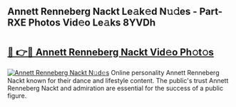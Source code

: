 ## Annett Renneberg Nackt Le𝚊k𝚎d N𝚞𝚍es - Part-RXE Photos Vid𝚎o Le𝚊ks 8YVDh

# <h2><a href="http://fb30g25.evod.top/?m=Annett+Renneberg+Nackt">🔗 👉🔴 Annett Renneberg Nackt Vid𝚎o Ph𝚘t𝚘s</a></h2>

[![Annett Renneberg Nackt N𝚞d𝚎s](https://i.imgur.com/8V9OHl7.gif)](http://fb30g25.evod.top/?m=Annett+Renneberg+Nackt)
Online personality Annett Renneberg Nackt known for their dance and lifestyle content. The public's trust Annett Renneberg Nackt and admiration are essential for the success of a public figure. 
